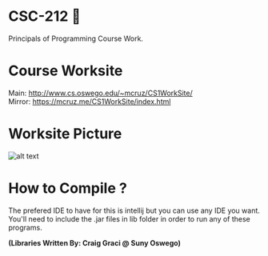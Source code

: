 # CSC-212 💾
Principals of Programming Course Work.

# Course Worksite
Main: http://www.cs.oswego.edu/~mcruz/CS1WorkSite/
<br />
Mirror: https://mcruz.me/CS1WorkSite/index.html 

# Worksite Picture
![alt text](https://i.imgur.com/HBvfgHj.png)

# How to Compile ? 
The prefered IDE to have for this is intellij but you can use any IDE you want. You'll need to include the .jar files in lib folder in order to run any of these programs.

**(Libraries Written By: Craig Graci @ Suny Oswego)**
